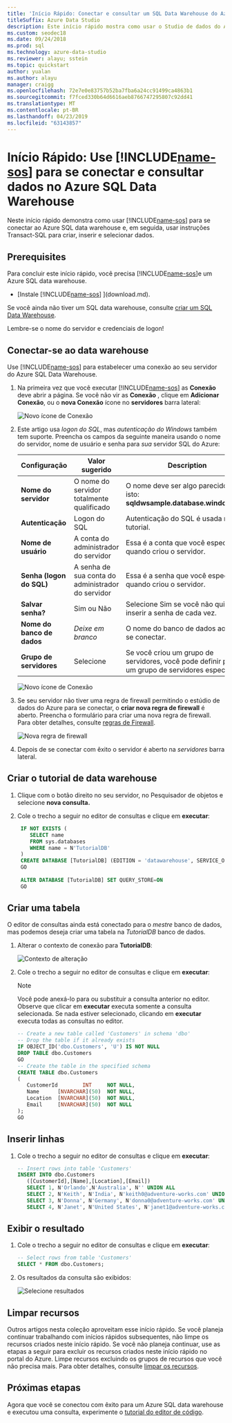 ```yaml
---
title: 'Início Rápido: Conectar e consultar um SQL Data Warehouse do Azure'
titleSuffix: Azure Data Studio
description: Este início rápido mostra como usar o Studio de dados do Azure para se conectar a um SQL Data Warehouse do Azure e executar uma consulta
ms.custom: seodec18
ms.date: 09/24/2018
ms.prod: sql
ms.technology: azure-data-studio
ms.reviewer: alayu; sstein
ms.topic: quickstart
author: yualan
ms.author: alayu
manager: craigg
ms.openlocfilehash: 72e7e0e83757b52ba7fba6a24cc91499ca4863b1
ms.sourcegitcommit: f7fced330b64d6616aeb8766747295807c92dd41
ms.translationtype: MT
ms.contentlocale: pt-BR
ms.lasthandoff: 04/23/2019
ms.locfileid: "63143857"
---
```

# <a name="quickstart-use-includename-sosincludesname-sos-shortmd-to-connect-and-query-data-in-azure-sql-data-warehouse"></a>Início Rápido: Use [!INCLUDE[name-sos](../includes/name-sos-short.md)] para se conectar e consultar dados no Azure SQL Data Warehouse

Neste início rápido demonstra como usar [!INCLUDE[name-sos](../includes/name-sos-short.md)] para se conectar ao Azure SQL data warehouse e, em seguida, usar instruções Transact-SQL para criar, inserir e selecionar dados. 

## <a name="prerequisites"></a>Prerequisites
Para concluir este início rápido, você precisa [!INCLUDE[name-sos](../includes/name-sos-short.md)]e um Azure SQL data warehouse.

- [Instale [!INCLUDE[name-sos](../includes/name-sos-short.md)] ](download.md).

Se você ainda não tiver um SQL data warehouse, consulte [criar um SQL Data Warehouse](https://docs.microsoft.com/azure/sql-data-warehouse/sql-data-warehouse-get-started-provision).

Lembre-se o nome do servidor e credenciais de logon!


## <a name="connect-to-your-data-warehouse"></a>Conectar-se ao data warehouse

Use [!INCLUDE[name-sos](../includes/name-sos-short.md)] para estabelecer uma conexão ao seu servidor do Azure SQL Data Warehouse.

1. Na primeira vez que você executar [!INCLUDE[name-sos](../includes/name-sos-short.md)] as **Conexão** deve abrir a página. Se você não vir as **Conexão** , clique em **Adicionar Conexão**, ou o **nova Conexão** ícone no **servidores** barra lateral:
   
   ![Novo ícone de Conexão](media/quickstart-sql-dw/new-connection-icon.png)

2. Este artigo usa *logon do SQL*, mas *autenticação do Windows* também tem suporte. Preencha os campos da seguinte maneira usando o nome do servidor, nome de usuário e senha para *sua* servidor SQL do Azure:

   | Configuração       | Valor sugerido | Description |
   | ------------ | ------------------ | ------------------------------------------------- | 
   | **Nome do servidor** | O nome do servidor totalmente qualificado | O nome deve ser algo parecido com isto: **sqldwsample.database.windows.net** |
   | **Autenticação** | Logon do SQL| Autenticação do SQL é usada neste tutorial. |
   | **Nome de usuário** | A conta do administrador do servidor | Essa é a conta que você especificou quando criou o servidor. |
   | **Senha (logon do SQL)** | A senha de sua conta do administrador do servidor | Essa é a senha que você especificou quando criou o servidor. |
   | **Salvar senha?** | Sim ou Não | Selecione Sim se você não quiser inserir a senha de cada vez. |
   | **Nome do banco de dados** | *Deixe em branco* | O nome do banco de dados ao qual se conectar. |
   | **Grupo de servidores** | Selecione <Default> | Se você criou um grupo de servidores, você pode definir para um grupo de servidores específicos. | 

   ![Novo ícone de Conexão](media/quickstart-sql-dw/new-connection-screen.png) 

3. Se seu servidor não tiver uma regra de firewall permitindo o estúdio de dados do Azure para se conectar, o **criar nova regra de firewall** é aberto. Preencha o formulário para criar uma nova regra de firewall. Para obter detalhes, consulte [regras de Firewall](https://docs.microsoft.com/azure/sql-database/sql-database-firewall-configure).

   ![Nova regra de firewall](media/quickstart-sql-dw/firewall.png)  

4. Depois de se conectar com êxito o servidor é aberto na *servidores* barra lateral.

## <a name="create-the-tutorial-data-warehouse"></a>Criar o tutorial de data warehouse
1. Clique com o botão direito no seu servidor, no Pesquisador de objetos e selecione **nova consulta.**

1. Cole o trecho a seguir no editor de consultas e clique em **executar**:

   ```sql
    IF NOT EXISTS (
       SELECT name
       FROM sys.databases
       WHERE name = N'TutorialDB'
    )
    CREATE DATABASE [TutorialDB] (EDITION = 'datawarehouse', SERVICE_OBJECTIVE='DW100');
    GO  
    
    ALTER DATABASE [TutorialDB] SET QUERY_STORE=ON
    GO
   ```


## <a name="create-a-table"></a>Criar uma tabela

O editor de consultas ainda está conectado para o *mestre* banco de dados, mas podemos deseja criar uma tabela na *TutorialDB* banco de dados. 

1. Alterar o contexto de conexão para **TutorialDB**:

   ![Contexto de alteração](media/quickstart-sql-database/change-context.png)


1. Cole o trecho a seguir no editor de consultas e clique em **executar**:

   > [!NOTE]
   > Você pode anexá-lo para ou substituir a consulta anterior no editor. Observe que clicar em **executar** executa somente a consulta selecionada. Se nada estiver selecionado, clicando em **executar** executa todas as consultas no editor.

   ```sql
   -- Create a new table called 'Customers' in schema 'dbo'
   -- Drop the table if it already exists
   IF OBJECT_ID('dbo.Customers', 'U') IS NOT NULL
   DROP TABLE dbo.Customers
   GO
   -- Create the table in the specified schema
   CREATE TABLE dbo.Customers
   (
      CustomerId        INT     NOT NULL,
      Name      [NVARCHAR](50)  NOT NULL,
      Location  [NVARCHAR](50)  NOT NULL,
      Email     [NVARCHAR](50)  NOT NULL
   );
   GO
   ```


## <a name="insert-rows"></a>Inserir linhas

1. Cole o trecho a seguir no editor de consultas e clique em **executar**:

   ```sql
   -- Insert rows into table 'Customers'
   INSERT INTO dbo.Customers
      ([CustomerId],[Name],[Location],[Email])
      SELECT 1, N'Orlando',N'Australia', N'' UNION ALL
      SELECT 2, N'Keith', N'India', N'keith0@adventure-works.com' UNION ALL
      SELECT 3, N'Donna', N'Germany', N'donna0@adventure-works.com' UNION ALL
      SELECT 4, N'Janet', N'United States', N'janet1@adventure-works.com'
   ```


## <a name="view-the-result"></a>Exibir o resultado
1. Cole o trecho a seguir no editor de consultas e clique em **executar**:

   ```sql
   -- Select rows from table 'Customers'
   SELECT * FROM dbo.Customers;
   ```

1. Os resultados da consulta são exibidos:

   ![Selecione resultados](media/quickstart-sql-dw/select-results.png)


## <a name="clean-up-resources"></a>Limpar recursos

Outros artigos nesta coleção aproveitam esse início rápido. Se você planeja continuar trabalhando com inícios rápidos subsequentes, não limpe os recursos criados neste início rápido. Se você não planeja continuar, use as etapas a seguir para excluir os recursos criados neste início rápido no portal do Azure.
Limpe recursos excluindo os grupos de recursos que você não precisa mais. Para obter detalhes, consulte [limpar os recursos](https://docs.microsoft.com/azure/sql-database/sql-database-get-started-portal#clean-up-resources).


## <a name="next-steps"></a>Próximas etapas

Agora que você se conectou com êxito para um Azure SQL data warehouse e executou uma consulta, experimente o [tutorial do editor de código](tutorial-sql-editor.md).

